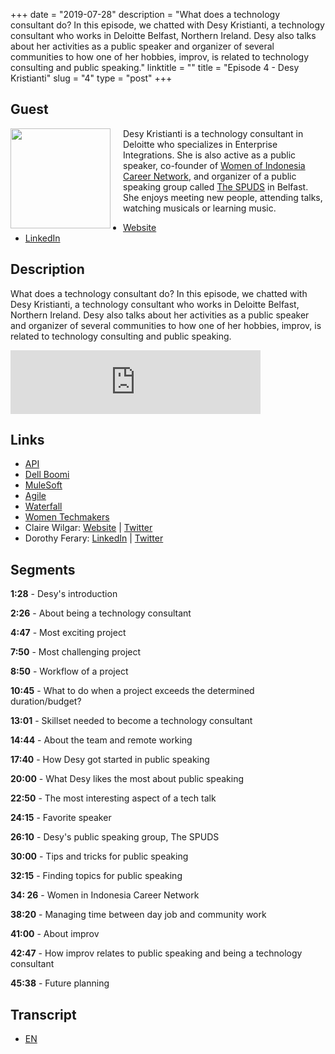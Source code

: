 +++
date = "2019-07-28"
description = "What does a technology consultant do? In this episode, we chatted with Desy Kristianti, a technology consultant who works in Deloitte Belfast, Northern Ireland. Desy also talks about her activities as a public speaker and organizer of several communities to how one of her hobbies, improv, is related to technology consulting and public speaking."
linktitle = ""
title = "Episode 4 - Desy Kristianti"
slug = "4"
type = "post"
+++

## Guest
<img style="float: left; width: 160px; margin-right: 20px;" src="/img/ep4.jpg">

Desy Kristianti is a technology consultant in Deloitte who specializes in Enterprise Integrations. She is also active as a public speaker, co-founder of [Women of Indonesia Career Network](https://wincareernetwork.com/), and organizer of a public speaking group called [The SPUDS](https://www.meetup.com/The-SPUDS-Belfast/) in Belfast. She enjoys meeting new people, attending talks, watching musicals or learning music.

- [Website](desykristianti.strikingly.com/)
- [LinkedIn](https://uk.linkedin.com/in/desyk)

## Description
What does a technology consultant do? In this episode, we chatted with Desy Kristianti, a technology consultant who works in Deloitte Belfast, Northern Ireland. Desy also talks about her activities as a public speaker and organizer of several communities to how one of her hobbies, improv, is related to technology consulting and public speaking.

<iframe src="https://anchor.fm/kartini-teknologi/embed/episodes/Episode-4---Desy-Kristianti-e4os36" height="102px" width="400px" frameborder="0" scrolling="no"></iframe>

## Links
- [API](https://www.freecodecamp.org/news/what-is-an-api-in-english-please-b880a3214a82/)
- [Dell Boomi](https://boomi.com/)
- [MuleSoft](https://www.mulesoft.com)
- [Agile](https://en.wikipedia.org/wiki/Agile_software_development)
- [Waterfall](https://en.wikipedia.org/wiki/Waterfall_model)
- [Women Techmakers](https://www.womentechmakers.com/)
- Claire Wilgar: [Website](https://clairebones.github.io/) | [Twitter](https://twitter.com/clairedotw)
- Dorothy Ferary: [LinkedIn](https://uk.linkedin.com/in/dorothy-ferary-43aa4436) | [Twitter](https://twitter.com/dorothyferary)

## Segments
**1:28** - Desy's introduction

**2:26** - About being a technology consultant

**4:47** - Most exciting project

**7:50** - Most challenging project

**8:50** - Workflow of a project

**10:45** - What to do when a project exceeds the determined duration/budget?

**13:01** - Skillset needed to become a technology consultant

**14:44** - About the team and remote working

**17:40** - How Desy got started in public speaking

**20:00** - What Desy likes the most about public speaking

**22:50** - The most interesting aspect of a tech talk

**24:15** - Favorite speaker

**26:10** - Desy's public speaking group, The SPUDS

**30:00** - Tips and tricks for public speaking

**32:15** - Finding topics for public speaking

**34: 26** - Women in Indonesia Career Network

**38:20** - Managing time between day job and community work 

**41:00** - About improv

**42:47** - How improv relates to public speaking and being a technology consultant

**45:38** - Future planning

## Transcript
- [EN](transcript)